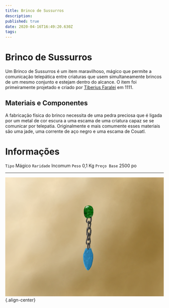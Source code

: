 ```yaml
---
title: Brinco de Sussurros
description: 
published: true
date: 2020-04-16T16:49:20.630Z
tags: 
---
```


# Brinco de Sussurros
Um Brinco de Sussurros é um item maravilhoso, mágico que permite a comunicação telepática entre criaturas que usem simultaneamente brincos de um mesmo conjunto e estejam dentro do alcance. O item foi primeiramente projetado e criado por [Tiberius Faralei](http://localhost/en/individuos/Tiberius-Faralei) em 1111.

## Materiais e Componentes
A fabricação física do brinco necessita de uma pedra preciosa que é ligada por um metal de cor escura a uma escama de uma criatura capaz se se comunicar por telepatia. Originalmente e mais comumente esses materiais são uma jade, uma corrente de aço negro e uma escama de Couatl.

# Informações
`Tipo` Mágico
`Raridade` Incomum
`Peso` 0,1 Kg
`Preço Base` 2500 po

---
![brinco_de_sussurros.png](/uploads/itens/brinco_de_sussurros.png){.align-center}